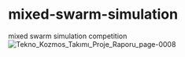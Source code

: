 # mixed-swarm-simulation
mixed swarm simulation competition![Tekno_Kozmos_Takımı_Proje_Raporu_page-0008](https://user-images.githubusercontent.com/71135791/192844924-bb2c606c-6743-4096-aca5-d02f7acec237.jpg)


